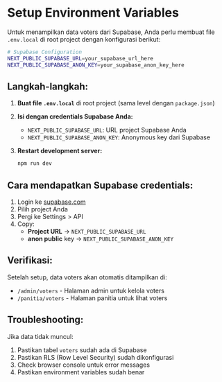 # Setup Environment Variables

Untuk menampilkan data voters dari Supabase, Anda perlu membuat file `.env.local` di root project dengan konfigurasi berikut:

```bash
# Supabase Configuration
NEXT_PUBLIC_SUPABASE_URL=your_supabase_url_here
NEXT_PUBLIC_SUPABASE_ANON_KEY=your_supabase_anon_key_here
```

## Langkah-langkah:

1. **Buat file `.env.local`** di root project (sama level dengan `package.json`)
2. **Isi dengan credentials Supabase Anda:**
   - `NEXT_PUBLIC_SUPABASE_URL`: URL project Supabase Anda
   - `NEXT_PUBLIC_SUPABASE_ANON_KEY`: Anonymous key dari Supabase

3. **Restart development server:**
   ```bash
   npm run dev
   ```

## Cara mendapatkan Supabase credentials:

1. Login ke [supabase.com](https://supabase.com)
2. Pilih project Anda
3. Pergi ke Settings > API
4. Copy:
   - **Project URL** → `NEXT_PUBLIC_SUPABASE_URL`
   - **anon public** key → `NEXT_PUBLIC_SUPABASE_ANON_KEY`

## Verifikasi:

Setelah setup, data voters akan otomatis ditampilkan di:
- `/admin/voters` - Halaman admin untuk kelola voters
- `/panitia/voters` - Halaman panitia untuk lihat voters

## Troubleshooting:

Jika data tidak muncul:
1. Pastikan tabel `voters` sudah ada di Supabase
2. Pastikan RLS (Row Level Security) sudah dikonfigurasi
3. Check browser console untuk error messages
4. Pastikan environment variables sudah benar





























